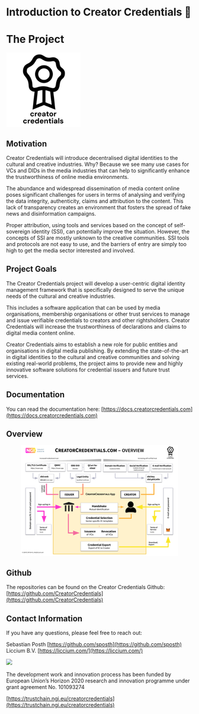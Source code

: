# Introduction to Creator Credentials 👋  

# The Project

<img src="https://github.com/CreatorCredentials/docs/blob/main/.gitbook/assets/CC%20logo-text.png" width="200"/>

## Motivation

Creator Credentials will introduce decentralised digital identities to the cultural and creative industries. Why? Because we see many use cases for VCs and DIDs in the media industries that can help to significantly enhance the trustworthiness of online media environments.

The abundance and widespread dissemination of media content online poses significant challenges for users in terms of analysing and verifying the data integrity, authenticity, claims and attribution to the content. This lack of transparency creates an environment that fosters the spread of fake news and disinformation campaigns.&#x20;

Proper attribution, using tools and services based on the concept of self-sovereign identity (SSI), can potentially improve the situation. However, the concepts of SSI are mostly unknown to the creative communities. SSI tools and protocols are not easy to use, and the barriers of entry are simply too high to get the media sector interested and involved.

## Project Goals

The Creator Credentials project will develop a user-centric digital identity management framework that is specifically designed to serve the unique needs of the cultural and creative industries.&#x20;

This includes a software application that can be used by media organisations, membership organisations or other trust services to manage and issue verifiable credentials to creators and other rightsholders. Creator Credentials will increase the trustworthiness of declarations and claims to digital media content online.

Creator Credentials aims to establish a new role for public entities and organisations in digital media publishing. By extending the state-of-the-art in digital identities to the cultural and creative communities and solving existing real-world problems, the project aims to provide new and highly innovative software solutions for credential issuers and future trust services.

## Documentation

You can read the documentation here: [https://docs.creatorcredentials.com](https://docs.creatorcredentials.com)

## Overview

<div data-full-width="true">

<figure><img src="https://github.com/CreatorCredentials/docs/blob/main/.gitbook/assets/Creator-Credentials-Overview.png" alt=""></figure>

</div>

## Github

The repositories can be found on the Creator Credentials Github: 
[https://github.com/CreatorCredentials](https://github.com/CreatorCredentials)

## Contact Information

If you have any questions, please feel free to reach out:

Sebastian Posth [https://github.com/sposth](https://github.com/sposth)  
Liccium B.V. [https://liccium.com/](https://liccium.com/)

<img src="https://github.com/CreatorCredentials/.github/assets/14913025/f53962c2-7c4c-4312-a0b2-1485de3e60e5" width="250"/>

The development work and innovation process has been funded by European Union’s Horizon 2020 research and innovation programme under grant agreement No. 101093274

[https://trustchain.ngi.eu/creatorcredentials](https://trustchain.ngi.eu/creatorcredentials)


